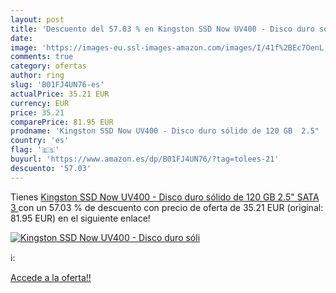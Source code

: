 ```yaml
---
layout: post
title: 'Descuento del 57.03 % en Kingston SSD Now UV400 - Disco duro sóli'
date: 
image: 'https://images-eu.ssl-images-amazon.com/images/I/41f%2BEc7OenL._SL200_.jpg'
comments: true
category: ofertas
author: ring
slug: 'B01FJ4UN76-es'
actualPrice: 35.21 EUR
currency: EUR
price: 35.21
comparePrice: 81.95 EUR
prodname: 'Kingston SSD Now UV400 - Disco duro sólido de 120 GB  2.5"  SATA 3 '
country: 'es'
flag: '🇪🇸'
buyurl: 'https://www.amazon.es/dp/B01FJ4UN76/?tag=tolees-21'
descuento: '57.03'
---
```


Tienes [Kingston SSD Now UV400 - Disco duro sólido de 120 GB  2.5"  SATA 3 ](https://www.amazon.es/dp/B01FJ4UN76/?tag=tolees-21) con un 57.03 % de descuento con precio de oferta de 35.21 EUR (original: 81.95 EUR) en el siguiente enlace!

[![Kingston SSD Now UV400 - Disco duro sóli](https://images-eu.ssl-images-amazon.com/images/I/41f%2BEc7OenL._SL200_.jpg)](https://www.amazon.es/dp/B01FJ4UN76/?tag=tolees-21)

ℹ️:


[Accede a la oferta!!](https://www.amazon.es/dp/B01FJ4UN76/?tag=tolees-21)
